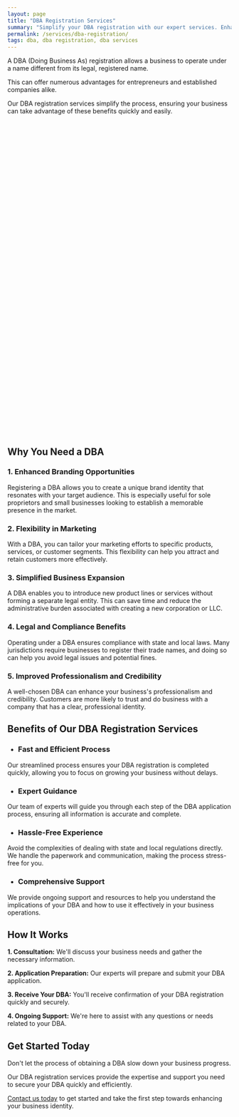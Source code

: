 ```yaml
---
layout: page
title: "DBA Registration Services"
summary: "Simplify your DBA registration with our expert services. Enhance your brand identity and comply with regulations quickly and hassle-free!"
permalink: /services/dba-registration/
tags: dba, dba registration, dba services
---
```


A DBA (Doing Business As) registration allows a business to operate under a name different from its legal, registered name. 

This can offer numerous advantages for entrepreneurs and established companies alike. 

Our DBA registration services simplify the process, ensuring your business can take advantage of these benefits quickly and easily.

<!-- Calendly inline widget begin -->
<div class="calendly-inline-widget" data-url="https://calendly.com/businessinitiative/30-minute-consultation-call" style="min-width:320px;height:700px;"></div>
<script type="text/javascript" src="https://assets.calendly.com/assets/external/widget.js" async></script>
<!-- Calendly inline widget end -->

## Why You Need a DBA

### 1. Enhanced Branding Opportunities
Registering a DBA allows you to create a unique brand identity that resonates with your target audience. This is especially useful for sole proprietors and small businesses looking to establish a memorable presence in the market.

### 2. Flexibility in Marketing
With a DBA, you can tailor your marketing efforts to specific products, services, or customer segments. This flexibility can help you attract and retain customers more effectively.

### 3. Simplified Business Expansion
A DBA enables you to introduce new product lines or services without forming a separate legal entity. This can save time and reduce the administrative burden associated with creating a new corporation or LLC.

### 4. Legal and Compliance Benefits
Operating under a DBA ensures compliance with state and local laws. Many jurisdictions require businesses to register their trade names, and doing so can help you avoid legal issues and potential fines.

### 5. Improved Professionalism and Credibility
A well-chosen DBA can enhance your business's professionalism and credibility. Customers are more likely to trust and do business with a company that has a clear, professional identity.

## Benefits of Our DBA Registration Services

- ### Fast and Efficient Process
Our streamlined process ensures your DBA registration is completed quickly, allowing you to focus on growing your business without delays.

- ### Expert Guidance
Our team of experts will guide you through each step of the DBA application process, ensuring all information is accurate and complete.

- ### Hassle-Free Experience
Avoid the complexities of dealing with state and local regulations directly. We handle the paperwork and communication, making the process stress-free for you.

- ### Comprehensive Support
We provide ongoing support and resources to help you understand the implications of your DBA and how to use it effectively in your business operations.

## How It Works

**1. Consultation:** We'll discuss your business needs and gather the necessary information.

**2. Application Preparation:** Our experts will prepare and submit your DBA application.

**3. Receive Your DBA:** You'll receive confirmation of your DBA registration quickly and securely.

**4. Ongoing Support:** We're here to assist with any questions or needs related to your DBA.

## Get Started Today

Don't let the process of obtaining a DBA slow down your business progress. 

Our DBA registration services provide the expertise and support you need to secure your DBA quickly and efficiently. 

<a href="https://www.businessinitiative.org/contact/" target="_blank">Contact us today</a> to get started and take the first step towards enhancing your business identity.
